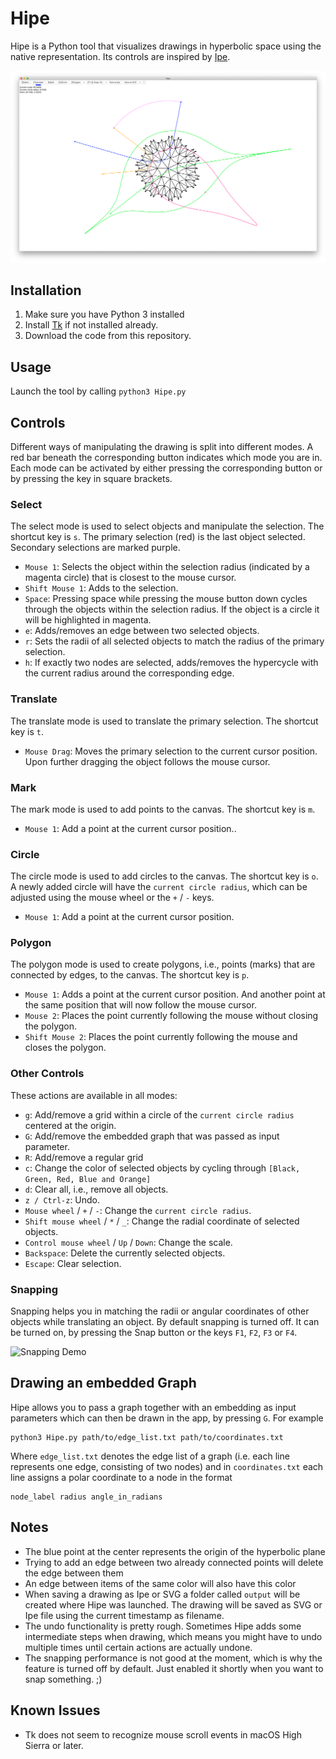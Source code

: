 # Hipe

Hipe is a Python tool that visualizes drawings in hyperbolic space using the
native representation.  Its controls are inspired by
[Ipe](https://github.com/otfried/ipe).

![Screenshot](screenshot.png)

## Installation

1. Make sure you have Python 3 installed
1. Install [Tk](http://www.tkdocs.com/tutorial/install.html) if not installed
   already.
1. Download the code from this repository.

## Usage

Launch the tool by calling `python3 Hipe.py`

## Controls

Different ways of manipulating the drawing is split into different modes.  A red
bar beneath the corresponding button indicates which mode you are in.  Each mode
can be activated by either pressing the corresponding button or by pressing the
key in square brackets.

### Select

The select mode is used to select objects and manipulate the selection.  The
shortcut key is `s`.  The primary selection (red) is the last object selected.
Secondary selections are marked purple.

* `Mouse 1`: Selects the object within the selection radius (indicated by a
  magenta circle) that is closest to the mouse cursor.
* `Shift Mouse 1`: Adds to the selection.
* `Space`: Pressing space while pressing the mouse button down cycles through
  the objects within the selection radius.  If the object is a circle it will be
  highlighted in magenta.
* `e`: Adds/removes an edge between two selected objects.
* `r`: Sets the radii of all selected objects to match the radius of the primary
  selection.
* `h`: If exactly two nodes are selected, adds/removes the hypercycle with the
  current radius around the corresponding edge.

### Translate

The translate mode is used to translate the primary selection.  The shortcut key
is `t`.

* `Mouse Drag`: Moves the primary selection to the current cursor position.
  Upon further dragging the object follows the mouse cursor.

### Mark

The mark mode is used to add points to the canvas.  The shortcut key is `m`.

* `Mouse 1`: Add a point at the current cursor position..

### Circle

The circle mode is used to add circles to the canvas.  The shortcut key is `o`.
A newly added circle will have the `current circle radius`, which can be
adjusted using the mouse wheel or the `+` / `-` keys.

* `Mouse 1`: Add a point at the current cursor position.

### Polygon

The polygon mode is used to create polygons, i.e., points (marks) that
are connected by edges, to the canvas.  The shortcut key is `p`.

* `Mouse 1`: Adds a point at the current cursor position.  And another point at
  the same position that will now follow the mouse cursor.
* `Mouse 2`: Places the point currently following the mouse without closing the
  polygon.
* `Shift Mouse 2`: Places the point currently following the mouse and closes the
  polygon.

### Other Controls

These actions are available in all modes:

* `g`: Add/remove a grid within a circle of the `current circle radius` centered
  at the origin.
* `G`: Add/remove the embedded graph that was passed as input parameter.
* `R`: Add/remove a regular grid
* `c`: Change the color of selected objects by cycling through `[Black, Green,
  Red, Blue and Orange]`
* `d`: Clear all, i.e., remove all objects.
* `z / Ctrl-z`: Undo.
* `Mouse wheel` / `+` / `-`: Change the `current circle radius`.
* `Shift mouse wheel` / `*` / `_`: Change the radial coordinate of selected
  objects.
* `Control mouse wheel` / `Up` / `Down`: Change the scale.
* `Backspace`: Delete the currently selected objects.
* `Escape`: Clear selection.

### Snapping

Snapping helps you in matching the radii or angular coordinates of other objects
while translating an object.  By default snapping is turned off.  It can be
turned on, by pressing the Snap button or the keys `F1`, `F2`, `F3` or `F4`.

![Snapping Demo](snapping_demo.gif)

## Drawing an embedded Graph

Hipe allows you to pass a graph together with an embedding as input parameters
which can then be drawn in the app, by pressing `G`.  For example

    python3 Hipe.py path/to/edge_list.txt path/to/coordinates.txt

Where `edge_list.txt` denotes the edge list of a graph (i.e. each line
represents one edge, consisting of two nodes) and in `coordinates.txt` each
line assigns a polar coordinate to a node in the format

    node_label radius angle_in_radians

## Notes

* The blue point at the center represents the origin of the hyperbolic plane
* Trying to add an edge between two already connected points will delete the
  edge between them
* An edge between items of the same color will also have this color
* When saving a drawing as Ipe or SVG a folder called `output` will be created
  where Hipe was launched. The drawing will be saved as SVG or Ipe file using
  the current timestamp as filename.
* The undo functionality is pretty rough.  Sometimes Hipe adds some intermediate
  steps when drawing, which means you might have to undo multiple times until
  certain actions are actually undone.
* The snapping performance is not good at the moment, which is why the feature
  is turned off by default.  Just enabled it shortly when you want to snap
  something. ;)

## Known Issues

* Tk does not seem to recognize mouse scroll events in macOS High Sierra or
  later.
